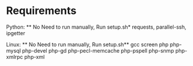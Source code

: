 # Requirements

Python:
    ** No Need to run manually, Run setup.sh*
    requests, parallel-ssh, ipgetter
    
Linux:
    ** No Need to run manually, Run setup.sh**
    gcc screen php php-mysql php-devel php-gd php-pecl-memcache php-pspell php-snmp php-xmlrpc php-xml
